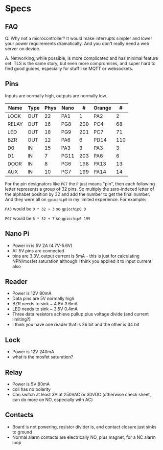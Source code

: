 # Specs

## FAQ

Q. Why not a microcontroller? It would make interrupts simpler and lower your power
requirements dramatically. And you don't really need a web server on device.

A. Networking, while possible, is more complicated and has minimal feature set.
TLS is the same story, but even more compromises, and super hard to find good
guides, especially for stuff like MQTT or websockets.

## Pins

Inputs are normally high, outputs are normally low.

Name  | Type | Phys | Nano | #     | Orange | #
---   | ---  | ---  | ---  | ---   | ---    | ---
LOCK  | OUT  | 22   | PA1  | 1     | PA2    | 2
RELAY | OUT  | 16   | PG8  | 200   | PC4    | 68
LED   | OUT  | 18   | PG9  | 201   | PC7    | 71
BZR   | OUT  | 12   | PA6  | 6     | PD14   | 110
D0    | IN   | 15   | PA3  | 3     | PA3    | 3
D1    | IN   | 7    | PG11 | 203   | PA6    | 6
DOOR  | IN   | 8    | PG6  | 198   | PA13   | 13
AUX   | IN   | 10   | PG7  | 199   | PA14   | 14

For the pin designators like `PG7` the `P` just means "pin", then each following
letter represents a group of 32 pins. So multiply the zero-indexed letter of the
alphabet position by 32 and add the number to get the final number. And they
were all on `gpiochip0` in my limited experience. For example:

`PA3` would be `0 * 32 + 3` so `gpiochip0 3`

`PG7` would be `6 * 32 + 7` so `gpiochip0 199` 

## Nano Pi

  * Power in is 5V 2A (4.7V-5.6V)
  * All 5V pins are connected
  * pins are 3.3V, output current is 5mA - this is just for calculating NPN/mosfet saturation
    although I think you applied it to input current also

## Reader

  * Power is 12V 80mA
  * Data pins are 5V normally high
  * BZR needs to sink ~ 4.8V 3.6mA
  * LED needs to sink ~ 3.5V 0.4mA
  * Three data resistors achieve pullup plus voltage divide (and current limiting?)
  * I think you have one reader that is 26 bit and the other is 34 bit

## Lock

  * Power is 12V 240mA
  * what is the mosfet saturation?

## Relay

  * Power is 5V 80mA
  * coil has no polarity
  * Can switch at least 3A at 250VAC or 30VDC
    (otherwise check sheet, can do more on NO, especially with AC)

## Contacts

  * Board is not powering, resistor divider is,
    and contact closure just sinks to ground
  * Normal alarm contacts are electrically NO, plus magnet, for a NC alarm loop

